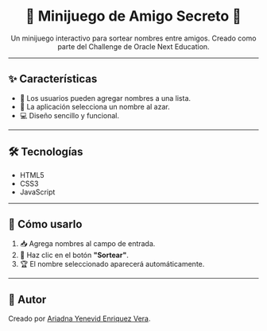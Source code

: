 <h1 align="center">🎁 Minijuego de Amigo Secreto 🎁</h1>

<p align="center">
  Un minijuego interactivo para sortear nombres entre amigos. Creado como parte del Challenge de Oracle Next Education.
</p>

---

## ✨ Características
- 📝 Los usuarios pueden agregar nombres a una lista.
- 🎲 La aplicación selecciona un nombre al azar.
- 💻 Diseño sencillo y funcional.

---

## 🛠️ Tecnologías
- HTML5
- CSS3
- JavaScript

---

## 📖 Cómo usarlo
1. 📥 Agrega nombres al campo de entrada.
2. 🎰 Haz clic en el botón **"Sortear"**.
3. 🏆 El nombre seleccionado aparecerá automáticamente.

---

## 🌟 Autor
Creado por [Ariadna Yenevid Enriquez Vera](https://github.com/AriadnaVera1710). 
